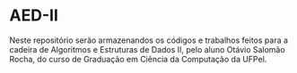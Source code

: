 # AED-II

Neste repositório serão armazenandos os códigos e trabalhos feitos para a cadeira de Algoritmos e Estruturas de Dados II, pelo aluno Otávio Salomão Rocha, do curso de Graduação em Ciência da Computação da UFPel.
